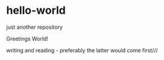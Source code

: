 # hello-world
just another repository

Greetings World!

writing and reading - preferably the latter would come first///
